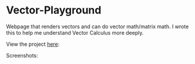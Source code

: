 # Vector-Playground
Webpage that renders vectors and can do vector math/matrix math. I wrote this to help me understand Vector Calculus more deeply.

View the project [here](kellerjordan.github.io/Vector-Playground):

Screenshots:
